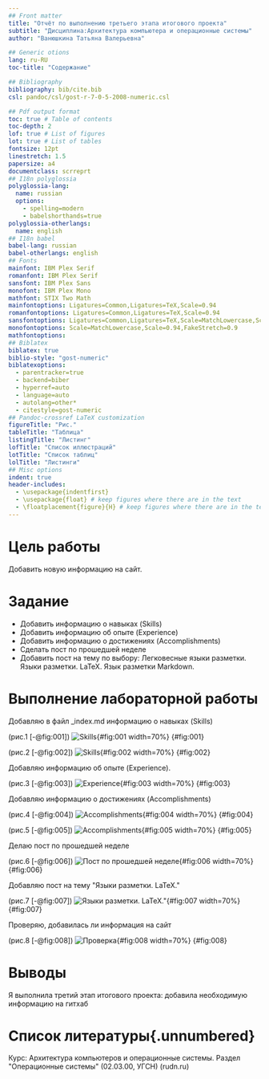 ```yaml
---
## Front matter
title: "Отчёт по выполнению третьего этапа итогового проекта"
subtitle: "Дисциплина:Архитектура компьютера и операционные системы"
author: "Ванюшкина Татьяна Валерьевна"

## Generic otions
lang: ru-RU
toc-title: "Содержание"

## Bibliography
bibliography: bib/cite.bib
csl: pandoc/csl/gost-r-7-0-5-2008-numeric.csl

## Pdf output format
toc: true # Table of contents
toc-depth: 2
lof: true # List of figures
lot: true # List of tables
fontsize: 12pt
linestretch: 1.5
papersize: a4
documentclass: scrreprt
## I18n polyglossia
polyglossia-lang:
  name: russian
  options:
	- spelling=modern
	- babelshorthands=true
polyglossia-otherlangs:
  name: english
## I18n babel
babel-lang: russian
babel-otherlangs: english
## Fonts
mainfont: IBM Plex Serif
romanfont: IBM Plex Serif
sansfont: IBM Plex Sans
monofont: IBM Plex Mono
mathfont: STIX Two Math
mainfontoptions: Ligatures=Common,Ligatures=TeX,Scale=0.94
romanfontoptions: Ligatures=Common,Ligatures=TeX,Scale=0.94
sansfontoptions: Ligatures=Common,Ligatures=TeX,Scale=MatchLowercase,Scale=0.94
monofontoptions: Scale=MatchLowercase,Scale=0.94,FakeStretch=0.9
mathfontoptions:
## Biblatex
biblatex: true
biblio-style: "gost-numeric"
biblatexoptions:
  - parentracker=true
  - backend=biber
  - hyperref=auto
  - language=auto
  - autolang=other*
  - citestyle=gost-numeric
## Pandoc-crossref LaTeX customization
figureTitle: "Рис."
tableTitle: "Таблица"
listingTitle: "Листинг"
lofTitle: "Список иллюстраций"
lotTitle: "Список таблиц"
lolTitle: "Листинги"
## Misc options
indent: true
header-includes:
  - \usepackage{indentfirst}
  - \usepackage{float} # keep figures where there are in the text
  - \floatplacement{figure}{H} # keep figures where there are in the text
---
```


# Цель работы

Добавить новую информацию на сайт.

# Задание

- Добавить информацию о навыках (Skills)
- Добавить информацию об опыте (Experience)
- Добавить информацию о достижениях (Accomplishments)
- Сделать пост по прошедшей неделe
- Добавить пост на тему по выбору:
Легковесные языки разметки.
Языки разметки. LaTeX.
Язык разметки Markdown.

# Выполнение лабораторной работы

Добавляю в файл _index.md  информацию о навыках (Skills)

(рис.1 [-@fig:001])
![Skills](image/1){#fig:001 width=70%}
{#fig:001}


(рис.2 [-@fig:002])
![Skills](image/2){#fig:002 width=70%}
{#fig:002}

Добавляю  информацию об опыте (Experience).

(рис.3 [-@fig:003])
![Experience](image/3){#fig:003 width=70%}
{#fig:003}

Добавляю информацию о  достижениях (Accomplishments)

(рис.4 [-@fig:004])
![Accomplishments](image/4){#fig:004 width=70%}
{#fig:004}

(рис.5 [-@fig:005])
![Accomplishments](image/5){#fig:005 width=70%}
{#fig:005}

Делаю пост по прошедшей неделе

(рис.6 [-@fig:006])
![Пост по прошедшей неделе](image/6){#fig:006 width=70%}
{#fig:006}

Добавляю пост на тему "Языки разметки. LaTeX."

(рис.7 [-@fig:007])
![Языки разметки. LaTeX."](image/7){#fig:007 width=70%}
{#fig:007}

Проверяю, добавилась ли информация на сайт

(рис.8 [-@fig:008])
![Проверка](image/8){#fig:008 width=70%}
{#fig:008}

# Выводы

Я выполнила третий этап итогового проекта: добавила необходимую информацию на гитхаб

# Список литературы{.unnumbered}

Курс: Архитектура компьютеров и операционные системы. Раздел "Операционные системы" (02.03.00, УГСН) (rudn.ru)

